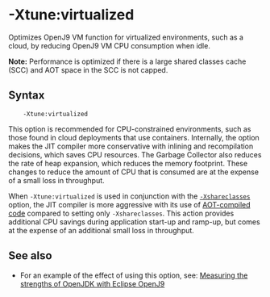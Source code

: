 <!--
* Copyright (c) 2017, 2020 IBM Corp. and others
*
* This program and the accompanying materials are made
* available under the terms of the Eclipse Public License 2.0
* which accompanies this distribution and is available at
* https://www.eclipse.org/legal/epl-2.0/ or the Apache
* License, Version 2.0 which accompanies this distribution and
* is available at https://www.apache.org/licenses/LICENSE-2.0.
*
* This Source Code may also be made available under the
* following Secondary Licenses when the conditions for such
* availability set forth in the Eclipse Public License, v. 2.0
* are satisfied: GNU General Public License, version 2 with
* the GNU Classpath Exception [1] and GNU General Public
* License, version 2 with the OpenJDK Assembly Exception [2].
*
* [1] https://www.gnu.org/software/classpath/license.html
* [2] http://openjdk.java.net/legal/assembly-exception.html
*
* SPDX-License-Identifier: EPL-2.0 OR Apache-2.0 OR GPL-2.0 WITH
* Classpath-exception-2.0 OR LicenseRef-GPL-2.0 WITH Assembly-exception
-->

# -Xtune:virtualized

Optimizes OpenJ9 VM function for virtualized environments, such as a cloud, by reducing OpenJ9 VM CPU consumption when idle.

<i class="fa fa-pencil-square-o" aria-hidden="true"></i> **Note:** Performance is optimized if there is a large shared classes cache (SCC) and AOT space in the SCC is not capped.

## Syntax

        -Xtune:virtualized

This option is recommended for CPU-constrained environments, such as those found in cloud deployments that use containers. Internally, the option makes the JIT compiler more conservative with inlining and recompilation decisions, which saves CPU resources. The Garbage Collector also reduces the rate of heap expansion, which reduces the memory footprint. These changes to reduce the amount of CPU that is consumed are at the expense of a small loss in throughput.

When `-Xtune:virtualized` is used in conjunction with the [`-Xshareclasses`](xshareclasses.md) option, the JIT compiler is more aggressive with its use of [AOT-compiled code](aot.md) compared to setting only `-Xshareclasses`. This action provides additional CPU savings during application start-up and ramp-up, but comes at the expense of an additional small loss in throughput.

## See also

- For an example of the effect of using this option, see: [Measuring the strengths of OpenJDK with Eclipse OpenJ9](https://github.com/eclipse/openj9-website/blob/master/benchmark/daytrader3.md)


<!-- ==== END OF TOPIC ==== xtunevirtualized.md ==== -->
